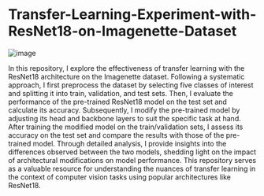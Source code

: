 # Transfer-Learning-Experiment-with-ResNet18-on-Imagenette-Dataset

![image](https://github.com/aminebkk/Transfer-Learning-Experiment-with-ResNet18-on-Imagenette-Dataset/assets/68397537/a814ddf2-8fc5-4706-bd69-698bc1360c28)


In this repository, I explore the effectiveness of transfer learning with the ResNet18 architecture on the Imagenette dataset. Following a systematic approach, I first preprocess the dataset by selecting five classes of interest and splitting it into train, validation, and test sets. Then, I evaluate the performance of the pre-trained ResNet18 model on the test set and calculate its accuracy. Subsequently, I modify the pre-trained model by adjusting its head and backbone layers to suit the specific task at hand. After training the modified model on the train/validation sets, I assess its accuracy on the test set and compare the results with those of the pre-trained model. Through detailed analysis, I provide insights into the differences observed between the two models, shedding light on the impact of architectural modifications on model performance. This repository serves as a valuable resource for understanding the nuances of transfer learning in the context of computer vision tasks using popular architectures like ResNet18.
